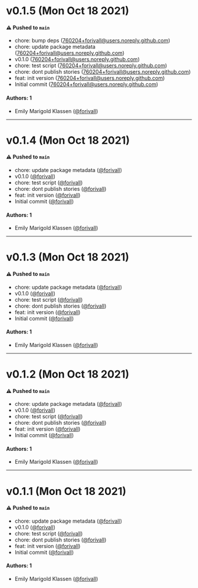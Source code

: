 # v0.1.5 (Mon Oct 18 2021)

#### ⚠️ Pushed to `main`

- chore: bump deps (760204+forivall@users.noreply.github.com)
- chore: update package metadata (760204+forivall@users.noreply.github.com)
- v0.1.0 (760204+forivall@users.noreply.github.com)
- chore: test script (760204+forivall@users.noreply.github.com)
- chore: dont publish stories (760204+forivall@users.noreply.github.com)
- feat: init version (760204+forivall@users.noreply.github.com)
- Initial commit (760204+forivall@users.noreply.github.com)

#### Authors: 1

- Emily Marigold Klassen ([@forivall](https://github.com/forivall))

---

# v0.1.4 (Mon Oct 18 2021)

#### ⚠️ Pushed to `main`

- chore: update package metadata ([@forivall](https://github.com/forivall))
- v0.1.0 ([@forivall](https://github.com/forivall))
- chore: test script ([@forivall](https://github.com/forivall))
- chore: dont publish stories ([@forivall](https://github.com/forivall))
- feat: init version ([@forivall](https://github.com/forivall))
- Initial commit ([@forivall](https://github.com/forivall))

#### Authors: 1

- Emily Marigold Klassen ([@forivall](https://github.com/forivall))

---

# v0.1.3 (Mon Oct 18 2021)

#### ⚠️ Pushed to `main`

- chore: update package metadata ([@forivall](https://github.com/forivall))
- v0.1.0 ([@forivall](https://github.com/forivall))
- chore: test script ([@forivall](https://github.com/forivall))
- chore: dont publish stories ([@forivall](https://github.com/forivall))
- feat: init version ([@forivall](https://github.com/forivall))
- Initial commit ([@forivall](https://github.com/forivall))

#### Authors: 1

- Emily Marigold Klassen ([@forivall](https://github.com/forivall))

---

# v0.1.2 (Mon Oct 18 2021)

#### ⚠️ Pushed to `main`

- chore: update package metadata ([@forivall](https://github.com/forivall))
- v0.1.0 ([@forivall](https://github.com/forivall))
- chore: test script ([@forivall](https://github.com/forivall))
- chore: dont publish stories ([@forivall](https://github.com/forivall))
- feat: init version ([@forivall](https://github.com/forivall))
- Initial commit ([@forivall](https://github.com/forivall))

#### Authors: 1

- Emily Marigold Klassen ([@forivall](https://github.com/forivall))

---

# v0.1.1 (Mon Oct 18 2021)

#### ⚠️ Pushed to `main`

- chore: update package metadata ([@forivall](https://github.com/forivall))
- v0.1.0 ([@forivall](https://github.com/forivall))
- chore: test script ([@forivall](https://github.com/forivall))
- chore: dont publish stories ([@forivall](https://github.com/forivall))
- feat: init version ([@forivall](https://github.com/forivall))
- Initial commit ([@forivall](https://github.com/forivall))

#### Authors: 1

- Emily Marigold Klassen ([@forivall](https://github.com/forivall))
